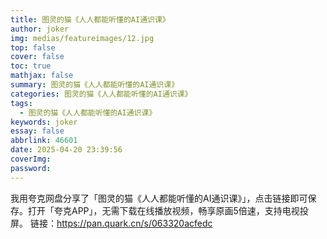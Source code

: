 ```yaml
---
title: 图灵的猫《人人都能听懂的AI通识课》
author: joker
img: medias/featureimages/12.jpg
top: false
cover: false
toc: true
mathjax: false
summary: 图灵的猫《人人都能听懂的AI通识课》
categories: 图灵的猫《人人都能听懂的AI通识课》
tags:
  - 图灵的猫《人人都能听懂的AI通识课》
keywords: joker
essay: false
abbrlink: 46601
date: 2025-04-20 23:39:56
coverImg:
password:
---
```


我用夸克网盘分享了「图灵的猫《人人都能听懂的AI通识课》」，点击链接即可保存。打开「夸克APP」，无需下载在线播放视频，畅享原画5倍速，支持电视投屏。
链接：https://pan.quark.cn/s/063320acfedc
